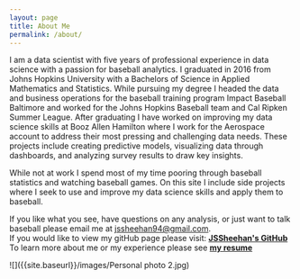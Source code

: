 ```yaml
---
layout: page
title: About Me
permalink: /about/
---
```


I am a data scientist with five years of professional experience in data science with a passion for baseball analytics. I graduated in 2016 from Johns Hopkins University with a Bachelors of Science in Applied Mathematics and Statistics. While pursuing my degree I headed the data and business operations for the baseball training program Impact Baseball Baltimore and worked for the Johns Hopkins Baseball team and Cal Ripken Summer League. After graduating I have worked on improving my data science skills at Booz Allen Hamilton where I work for the Aerospace account to address their most pressing and challenging data needs. These projects include creating predictive models, visualizing data through dashboards, and analyzing survey results to draw key insights. 

While not at work I spend most of my time pooring through baseball statistics and watching baseball games. On this site I include side projects where I seek to use and improve my data science skills and apply them to baseball.

If you like what you see, have questions on any analysis, or just want to talk baseball please email me at jssheehan94@gmail.com.\
If you would like to view my gitHub page please visit: **[JSSheehan's GitHub](https://github.com/JSSheehan)**
To learn more about me or my experience please see **[my resume](https://jssheehan.github.io/ws/resume/)**


![]({{site.baseurl}}/images/Personal photo 2.jpg)
